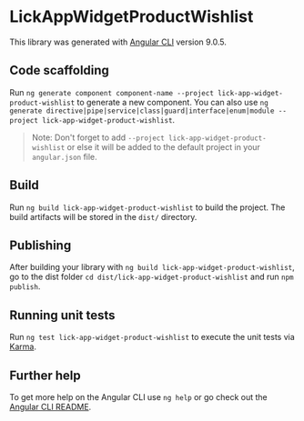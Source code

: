 # LickAppWidgetProductWishlist

This library was generated with [Angular CLI](https://github.com/angular/angular-cli) version 9.0.5.

## Code scaffolding

Run `ng generate component component-name --project lick-app-widget-product-wishlist` to generate a new component. You can also use `ng generate directive|pipe|service|class|guard|interface|enum|module --project lick-app-widget-product-wishlist`.
> Note: Don't forget to add `--project lick-app-widget-product-wishlist` or else it will be added to the default project in your `angular.json` file. 

## Build

Run `ng build lick-app-widget-product-wishlist` to build the project. The build artifacts will be stored in the `dist/` directory.

## Publishing

After building your library with `ng build lick-app-widget-product-wishlist`, go to the dist folder `cd dist/lick-app-widget-product-wishlist` and run `npm publish`.

## Running unit tests

Run `ng test lick-app-widget-product-wishlist` to execute the unit tests via [Karma](https://karma-runner.github.io).

## Further help

To get more help on the Angular CLI use `ng help` or go check out the [Angular CLI README](https://github.com/angular/angular-cli/blob/master/README.md).
